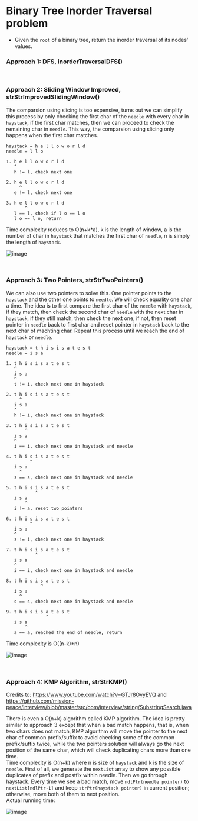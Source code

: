 #  Binary Tree Inorder Traversal problem
* Given the `root` of a binary tree, return the inorder traversal of its nodes' values.

### Approach 1: DFS, inorderTraversalDFS()



<br />

### Approach 2: Sliding Window Improved, strStrImprovedSlidingWindow()
The comparsion using slicing is too expensive, turns out we can simplify this process by only checking the first char of the `needle` with every char in `haystack`, if the first char matches, then we can proceed to check the remaining char in `needle`. This way, the comparsion using slicing only happens when the first char matches.

```
haystack = h e l l o w o r l d
needle = l l o

1. h e l l o w o r l d
   ^
   h != l, check next one
   
2. h e l l o w o r l d
     ^
   e != l, check next one 
   
3. h e l l o w o r l d
       ^
   l == l, check if l o == l o
   l o == l o, return
```

Time complexity reduces to O(n+k\*a), k is the length of window, a is the number of char in `haystack` that matches the first char of `needle`, n is simply the length of `haystack`.

![image](https://user-images.githubusercontent.com/25105806/120944565-0dbbf200-c6ea-11eb-8a53-da53f124b176.png)

<br />

### Approach 3: Two Pointers, strStrTwoPointers()
We can also use two pointers to solve this. One pointer points to the `haystack` and the other one points to `needle`. We will check equality one char a time. The idea is to first compare the first char of the `needle` with `haystack`, if they match, then check the second char of `needle` with the next char in `haystack`, if they still match, then check the next one, if not, then reset pointer in `needle` back to first char and reset pointer in `haystack` back to the next char of machting char. Repeat this process until we reach the end of `haystack` or `needle`.

```
haystack = t h i s i s a t e s t
needle = i s a

1. t h i s i s a t e s t
   ^
   i s a
   ^
   t != i, check next one in haystack
   
2. t h i s i s a t e s t
     ^
   i s a
   ^
   h != i, check next one in haystack
   
3. t h i s i s a t e s t
       ^
   i s a
   ^
   i == i, check next one in haystack and needle

4. t h i s i s a t e s t
         ^
   i s a
     ^
   s == s, check next one in haystack and needle
   
5. t h i s i s a t e s t
           ^
   i s a
       ^
   i != a, reset two pointers

6. t h i s i s a t e s t
         ^
   i s a
   ^
   s != i, check next one in haystack
   
7. t h i s i s a t e s t
           ^
   i s a
   ^
   i == i, check next one in haystack and needle
   
8. t h i s i s a t e s t
             ^
   i s a
     ^
   s == s, check next one in haystack and needle
   
9. t h i s i s a t e s t
               ^
   i s a
       ^
   a == a, reached the end of needle, return
```

Time complexity is O((n-k)\*n)

![image](https://user-images.githubusercontent.com/25105806/120944703-caae4e80-c6ea-11eb-9ca5-535039fb30d2.png)

<br />

### Approach 4: KMP Algorithm, strStrKMP()

Credits to: https://www.youtube.com/watch?v=GTJr8OvyEVQ and https://github.com/mission-peace/interview/blob/master/src/com/interview/string/SubstringSearch.java

There is even a O(n+k) algorithm called KMP algorithm. The idea is pretty similar to approach 3 except that when a bad match happens, that is, when two chars does not match, KMP algorithm will move the pointer to the next char of common prefix/suffix to avoid checking some of the common prefix/suffix twice, while the two pointers solution will always go the next position of the same char, which will check duplicating chars more than one time. \
Time complexity is O(n+k) where n is size of `haystack` and k is the size of `needle`. First of all, we generate the `nextList` array to show any possible duplicates of prefix and postfix within needle. Then we go through haystack. Every time we see a bad match, move `ndlPtr(needle pointer)` to `nextList[ndlPtr-1]` and keep `strPtr(haystack pointer)` in current position; otherwise, move both of them to next position.\
Actual running time:

![image](https://user-images.githubusercontent.com/25105806/120967315-2b09b400-c71c-11eb-987c-e9e4a3cb0f61.png)

